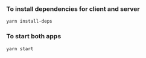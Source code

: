 ### To install dependencies for client and server
`yarn install-deps`

### To start both apps
`yarn start`
